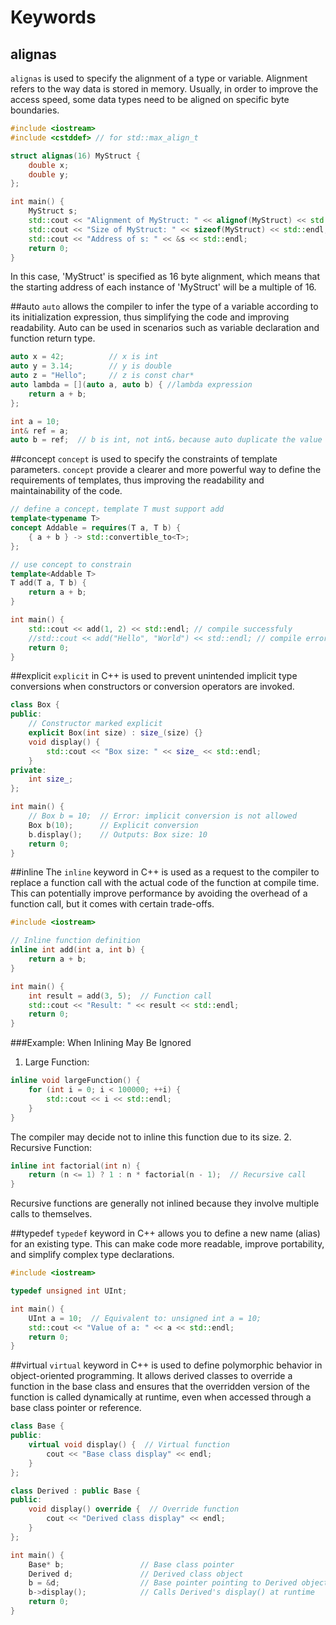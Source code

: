 # Keywords
## alignas
`alignas` is used to specify the alignment of a type or variable. Alignment refers to the way data is stored in memory. Usually, in order to improve the access speed, some data types need to be aligned on specific byte boundaries.
```cpp
#include <iostream>
#include <cstddef> // for std::max_align_t

struct alignas(16) MyStruct {
    double x;
    double y;
};

int main() {
    MyStruct s;
    std::cout << "Alignment of MyStruct: " << alignof(MyStruct) << std::endl;  //alignof returns the alignment requirement of a type.
    std::cout << "Size of MyStruct: " << sizeof(MyStruct) << std::endl;
    std::cout << "Address of s: " << &s << std::endl;
    return 0;
}
```
In this case, 'MyStruct' is specified as 16 byte alignment, which means that the starting address of each instance of 'MyStruct' will be a multiple of 16.

##auto
`auto` allows the compiler to infer the type of a variable according to its initialization expression, thus simplifying the code and improving readability. Auto can be used in scenarios such as variable declaration and function return type.
```cpp
auto x = 42;          // x is int
auto y = 3.14;        // y is double
auto z = "Hello";     // z is const char*
auto lambda = [](auto a, auto b) { //lambda expression
    return a + b;
};

int a = 10;
int& ref = a;
auto b = ref;  // b is int, not int&，because auto duplicate the value
```

##concept
`concept` is used to specify the constraints of template parameters. `concept` provide a clearer and more powerful way to define the requirements of templates, thus improving the readability and maintainability of the code.
```cpp
// define a concept，template T must support add
template<typename T>
concept Addable = requires(T a, T b) {
    { a + b } -> std::convertible_to<T>;
};

// use concept to constrain
template<Addable T>
T add(T a, T b) {
    return a + b;
}

int main() {
    std::cout << add(1, 2) << std::endl; // compile successfuly
    //std::cout << add("Hello", "World") << std::endl; // compile error，std::string is not Addable
    return 0;
}
```
##explicit
`explicit` in C++ is used to prevent unintended implicit type conversions when constructors or conversion operators are invoked.
```cpp
class Box {
public:
    // Constructor marked explicit
    explicit Box(int size) : size_(size) {}
    void display() {
        std::cout << "Box size: " << size_ << std::endl;
    }
private:
    int size_;
};

int main() {
    // Box b = 10;  // Error: implicit conversion is not allowed
    Box b(10);      // Explicit conversion
    b.display();    // Outputs: Box size: 10
    return 0;
}
```

##inline
The `inline` keyword in C++ is used as a request to the compiler to replace a function call with the actual code of the function at compile time. This can potentially improve performance by avoiding the overhead of a function call, but it comes with certain trade-offs.
```cpp
#include <iostream>

// Inline function definition
inline int add(int a, int b) {
    return a + b;
}

int main() {
    int result = add(3, 5);  // Function call
    std::cout << "Result: " << result << std::endl;
    return 0;
}
```
###Example: When Inlining May Be Ignored
1. Large Function:
```cpp
inline void largeFunction() {
    for (int i = 0; i < 100000; ++i) {
        std::cout << i << std::endl;
    }
}
```
The compiler may decide not to inline this function due to its size.
2. Recursive Function:

```cpp
inline int factorial(int n) {
    return (n <= 1) ? 1 : n * factorial(n - 1);  // Recursive call
}
```
Recursive functions are generally not inlined because they involve multiple calls to themselves.

##typedef
`typedef` keyword in C++ allows you to define a new name (alias) for an existing type. This can make code more readable, improve portability, and simplify complex type declarations.
```cpp
#include <iostream>

typedef unsigned int UInt;

int main() {
    UInt a = 10;  // Equivalent to: unsigned int a = 10;
    std::cout << "Value of a: " << a << std::endl;
    return 0;
}
```

##virtual
`virtual` keyword in C++ is used to define polymorphic behavior in object-oriented programming. It allows derived classes to override a function in the base class and ensures that the overridden version of the function is called dynamically at runtime, even when accessed through a base class pointer or reference.
```cpp
class Base {
public:
    virtual void display() {  // Virtual function
        cout << "Base class display" << endl;
    }
};

class Derived : public Base {
public:
    void display() override {  // Override function
        cout << "Derived class display" << endl;
    }
};

int main() {
    Base* b;                 // Base class pointer
    Derived d;               // Derived class object
    b = &d;                  // Base pointer pointing to Derived object
    b->display();            // Calls Derived's display() at runtime
    return 0;
}
```
